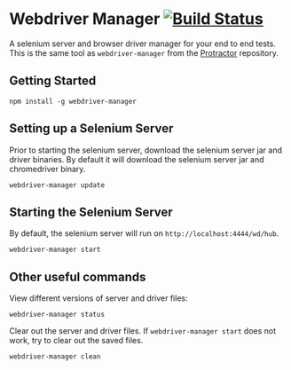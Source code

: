 
Webdriver Manager [![Build Status](https://travis-ci.org/angular/webdriver-manager.png?branch=master)](https://travis-ci.org/angular/webdriver-manager) 
=================

A selenium server and browser driver manager for your end to end tests. This is the same tool as `webdriver-manager` from the [Protractor](https://github.com/angular/protractor) repository.

Getting Started
---------------

```
npm install -g webdriver-manager
```

Setting up a Selenium Server
----------------------------

Prior to starting the selenium server, download the selenium server jar and driver binaries. By default it will download the selenium server jar and chromedriver binary.

```
webdriver-manager update
```

Starting the Selenium Server
----------------------------

By default, the selenium server will run on `http://localhost:4444/wd/hub`.


```
webdriver-manager start
```

Other useful commands
---------------------

View different versions of server and driver files:

```
webdriver-manager status
```

Clear out the server and driver files. If `webdriver-manager start` does not work, try to clear out the saved files.

```
webdriver-manager clean
```
